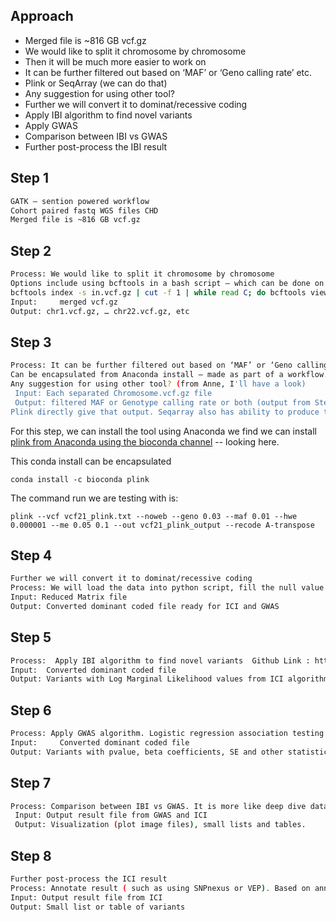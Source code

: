 ## Approach

* Merged file is ~816 GB vcf.gz
* We would like to split it chromosome by chromosome
* Then it will be much more easier to work on
* It can be further filtered out based on ‘MAF’ or ‘Geno calling rate’ etc.
* Plink or SeqArray (we can do that)
* Any suggestion for using other tool?
* Further we will convert it to dominat/recessive coding
* Apply IBI algorithm to find novel variants
* Apply GWAS
* Comparison between IBI vs GWAS
* Further post-process the IBI result


## Step 1

```bash
GATK – sention powered workflow
Cohort paired fastq WGS files CHD
Merged file is ~816 GB vcf.gz
```

## Step 2

```bash
Process: We would like to split it chromosome by chromosome
Options include using bcftools in a bash script – which can be done on a large enough machine using Jupyter Lab Notebook in a terminalI have containerized samtools, my picard filterSamReads shows how to use samtools in a process. into a docker which we can use in a process or you can interactively do this – but need a large machine – advantage of wrapping it in a workflow is that you have it in hand
bcftools index -s in.vcf.gz | cut -f 1 | while read C; do bcftools view -O z -o split.${C}.vcf.gz in.vcf.gz "${C}" ; done
Input:     merged vcf.gz
Output: chr1.vcf.gz, … chr22.vcf.gz, etc
```

## Step 3

```bash
Process: It can be further filtered out based on ‘MAF’ or ‘Geno calling rate’ etc.
Can be encapsulated from Anaconda install – made as part of a workflow.  Plink or SeqArray (we can do that)
Any suggestion for using other tool? (from Anne, I'll have a look)
 Input: Each separated Chromosome.vcf.gz file
 Output: filtered MAF or Genotype calling rate or both (output from Step 3). It will be matrix with reduced columns (variants) and rows (samples). So mostly variants will be filtered as well as if need few samples will be filtered out to. So it will form a reduce matrix dimension.
Plink directly give that output. Seqarray also has ability to produce that output. 
```

For this step, we can install the tool using Anaconda we find we can install [plink from Anaconda using the bioconda channel](https://anaconda.org/bioconda/plink) -- looking here.

This conda install can be encapsulated
```
conda install -c bioconda plink
```

The command run we are testing with is:
```
plink --vcf vcf21_plink.txt --noweb --geno 0.03 --maf 0.01 --hwe 0.000001 --me 0.05 0.1 --out vcf21_plink_output --recode A-transpose
```

## Step 4

```bash
Further we will convert it to dominat/recessive coding
Process: We will load the data into python script, fill the null value and converted into dominant or recessive coding replacing the values.
Input: Reduced Matrix file
Output: Converted dominant coded file ready for ICI and GWAS
```

## Step 5

```bash
Process:  Apply IBI algorithm to find novel variants  Github Link : https://github.com/asadcfc/IBI  Next slide: Process is described through an image
Input:  Converted dominant coded file 
Output: Variants with Log Marginal Likelihood values from ICI algorithm and other statistics
```

## Step 6 

```bash
Process: Apply GWAS algorithm. Logistic regression association testing can be done using R script and glm function. If we have gds file we can run genesis package to do association testing. Alternatively, Fisher exact test in python using scipy library can be done also. It currently depends on the dominant coded dataset, file type and covariates.
Input:     Converted dominant coded file 
Output: Variants with pvalue, beta coefficients, SE and other statistics
```

## Step 7

```bash
Process: Comparison between IBI vs GWAS. It is more like deep dive data analysis. It includes violin plot for MAF of top varaints by ICI and GWAS, overlapped variants from top variants, Prediction by both GWAS and ICI, Information gain by both ICI and GWAS, Manhattan plot and others. Currently we don’t have one fixed file for that, we have multiple file for doing analysis, also we add or remove analysis tasks based on results.
 Input: Output result file from GWAS and ICI
 Output: Visualization (plot image files), small lists and tables.
 ```

## Step 8

```bash
Further post-process the ICI result
Process: Annotate result ( such as using SNPnexus or VEP). Based on annotated columns, further find the novel variants for ICI and also compare with GWAS result. For this process we also add or remove tasks based on annotated values
Input: Output result file from ICI 
Output: Small list or table of variants
```
